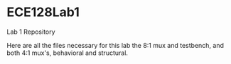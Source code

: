# ECE128Lab1
Lab 1 Repository

Here are all the files necessary for this lab the 8:1 mux and testbench, and both 4:1 mux's, behavioral and structural.


